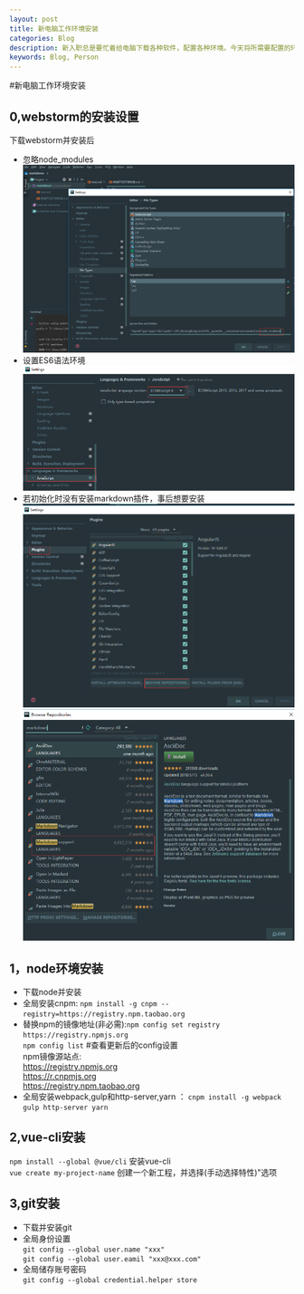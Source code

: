 ```yaml
---
layout: post
title: 新电脑工作环境安装
categories: Blog
description: 新入职总是要忙着给电脑下载各种软件，配置各种环境。今天将所需要配置的环境认真记录下来，日后遇到相同的情况可以作为参考。      
keywords: Blog, Person
---
```


#新电脑工作环境安装

0,webstorm的安装设置
----
下载webstorm并安装后      
* 忽略node_modules        
![](../../images/blog/node_modules.igonre.jpg '全局忽略node_modules文件夹')
* 设置ES6语法环境     
![](../../images/blog/language.jpg )
* 若初始化时没有安装markdown插件，事后想要安装        
![](../../images/blog/markdown1.jpg)
![](../../images/blog/markdown2.jpg)


1，node环境安装
------
* 下载node并安装
* 全局安装cnpm:
 `npm install -g cnpm --registry=https://registry.npm.taobao.org`
* 替换npm的镜像地址(非必需):`npm config set registry https://registry.npmjs.org `    
    `npm config list` #查看更新后的config设置     
    npm镜像源站点:       
    https://registry.npmjs.org      
    https://r.cnpmjs.org        
    https://registry.npm.taobao.org     
* 全局安装webpack,gulp和http-server,yarn ： `cnpm install -g webpack gulp http-server yarn`      
        

2,vue-cli安装
----
`npm install --global @vue/cli`  安装vue-cli      
`vue create my-project-name`     创建一个新工程，并选择(手动选择特性)"选项

3,git安装
----
* 下载并安装git
* 全局身份设置        
        `git config --global user.name "xxx"`       
        `git config --global user.eamil "xxx@xxx.com"`
* 全局储存账号密码      
        `git config --global credential.helper store`
        
 